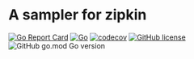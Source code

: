# A sampler for zipkin

[![Go Report Card](https://goreportcard.com/badge/github.com/eleven26/zipkin_sampler)](https://goreportcard.com/report/github.com/eleven26/zipkin_sampler)
[![Go](https://github.com/eleven26/zipkin_sampler/actions/workflows/go.yml/badge.svg)](https://github.com/eleven26/zipkin_sampler/actions/workflows/go.yml)
[![codecov](https://codecov.io/github/eleven26/zipkin_sampler/branch/main/graph/badge.svg?token=WJNVVWZALZ)](https://codecov.io/github/eleven26/zipkin_sampler)
[![GitHub license](https://img.shields.io/github/license/eleven26/zipkin_sampler)](https://github.com/eleven26/zipkin_sampler/blob/main/LICENSE)
![GitHub go.mod Go version](https://img.shields.io/github/go-mod/go-version/eleven26/zipkin_sampler)

